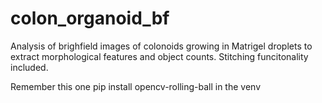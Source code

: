 # colon_organoid_bf

Analysis of brighfield images of colonoids growing in Matrigel droplets to extract morphological features and object counts. Stitching funcitonality included.

Remember this one pip install opencv-rolling-ball in the venv
